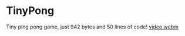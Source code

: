 # TinyPong
Tiny ping pong game, just 942 bytes and 50 lines of code!
[video.webm](https://github.com/Ztry8/TinyPong/assets/video.webm)
